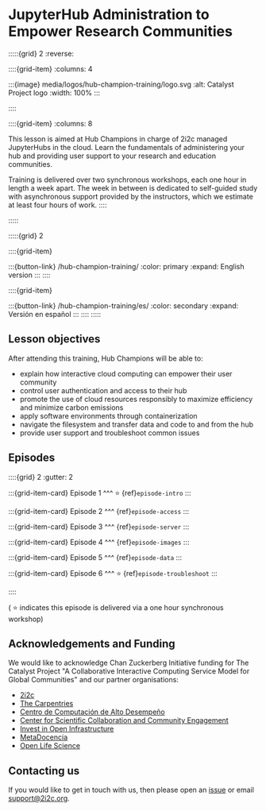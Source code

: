 # JupyterHub Administration to Empower Research Communities

:::::{grid} 2
:reverse:

::::{grid-item}
:columns: 4

:::{image} media/logos/hub-champion-training/logo.svg
:alt: Catalyst Project logo
:width: 100%
:::

::::

::::{grid-item}
:columns: 8

This lesson is aimed at Hub Champions in charge of 2i2c managed JupyterHubs in the cloud. Learn the fundamentals of administering your hub and providing user support to your research and education communities.  

Training is delivered over two synchronous workshops, each one hour in length a week apart. The week in between is dedicated to self-guided study with asynchronous support provided by the instructors, which we estimate at least four hours of work.
::::

:::::

:::::{grid} 2

::::{grid-item}
<!-- <a href="/">English version</a> -->
:::{button-link} /hub-champion-training/
:color: primary
:expand:
English version
:::
::::

::::{grid-item}
<!-- <a href="/es/">Versión en español</a> -->
:::{button-link} /hub-champion-training/es/
:color: secondary
:expand:
Versión en español
:::
::::
:::::

## Lesson objectives

After attending this training, Hub Champions will be able to:

- explain how interactive cloud computing can empower their user community
- control user authentication and access to their hub
- promote the use of cloud resources responsibly to maximize efficiency and minimize carbon emissions
- apply software environments through containerization
- navigate the filesystem and transfer data and code to and from the hub
- provide user support and troubleshoot common issues

## Episodes

::::{grid} 2
:gutter: 2

:::{grid-item-card}
Episode 1
^^^
⭐ {ref}`episode-intro`
:::

:::{grid-item-card}
Episode 2
^^^
{ref}`episode-access`
:::

:::{grid-item-card}
Episode 3
^^^
{ref}`episode-server`
:::

:::{grid-item-card}
Episode 4
^^^
{ref}`episode-images`
:::

:::{grid-item-card}
Episode 5
^^^
{ref}`episode-data`
:::

:::{grid-item-card}
Episode 6
^^^
⭐ {ref}`episode-troubleshoot`
:::

::::

( ⭐ indicates this episode is delivered via a one hour synchronous workshop)

## Acknowledgements and Funding

We would like to acknowledge Chan Zuckerberg Initiative funding for The Catalyst Project "A Collaborative Interactive Computing Service Model for Global Communities" and our partner organisations:

- [2i2c](https://2i2c.org/)
- [The Carpentries](https://carpentries.org/about/)
- [Centro de Computación de Alto Desempeño](https://ccad.unc.edu.ar/)
- [Center for Scientific Collaboration and Community Engagement](https://www.cscce.org/)
- [Invest in Open Infrastructure](https://investinopen.org/)
- [MetaDocencia](https://www.metadocencia.org/)
- [Open Life Science](https://we-are-ols.org/)

## Contacting us

If you would like to get in touch with us, then please open an [issue](https://github.com/czi-catalystproject/hub-champion-training/issues) or email [support@2i2c.org](mailto:support@2i2c.org).
